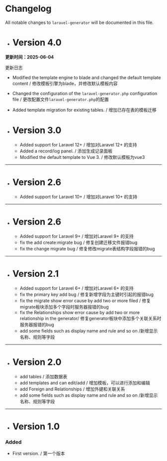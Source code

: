 # Changelog

All notable changes to `laravel-generator` will be documented in this file.

* # Version 4.0
**更新时间：2025-06-04**

更新日志

* Modified the template engine to blade and changed the default template content / 修改模板引擎为blade，并修改默认模板内容
* Changed the configuration of the `laravel-generator.php` configuration file / 更改配置文件`laravel-generator.php`的配置
* Added template migration for existing tables. / 增加已存在表的模板迁移

* # Version 3.0
    * Added support for Laravel 12+  / 增加对Laravel 12+ 的支持
    * Added a record/log panel. / 添加生成记录面板
    * Modified the default template to Vue 3. / 修改默认模板为vue3
---

* # Version 2.6
    * Added support for Laravel 10+  / 增加对Laravel 10+ 的支持

---

* # Version 2.6
    * Added support for Laravel 9+  / 增加对Laravel 9+ 的支持
    * fix the add create:migrate bug / 修复创建迁移文件报错bug
    * fix the change migrate bug / 修复修改migrate表结构字段报错的bug
---

* # Version 2.1
  * Added support for Laravel 6+  / 增加对Laravel 6+ 的支持
  * fix the primary key add bug / 修复新增字段为主键时引起的报错bug
  * fix the migrate show error cause by add two or more filed / 修复migrate板块添加多个字段时服务器报错的bug
  * fix the Relationships show error cause by add two or more relationship in the generator/ 修复generator板块中添加多个关联关系时服务器报错的bug
  * add some fields such as display name and rule and so on /新增显示名称、规则等字段 
---

* # Version 2.0
  * add tables / 添加数据表
  * add templates and can edit/add / 增加模板，可以进行添加和编辑
  * add Foreign and Relationships / 增加外键和关联关系
  * add some fields such as display name and rule and so on /新增显示名称、规则等字段 
---
* # Version 1.0

### Added
- First version. / 第一个版本
